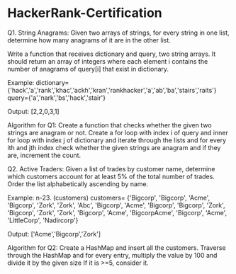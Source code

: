 # HackerRank-Certification

Q1. String Anagrams: 
Given two arrays of strings, for every string in one list,
determine how many anagrams of it are in the other list.

Write a function that receives dictionary and query, two string arrays.
It should return an array of integers where each element i contains 
the number of anagrams of query[i] that exist in dictionary.

Example: 
dictionary= {'hack','a','rank','khac','ackh','kran','rankhacker','a','ab','ba','stairs','raits'}
query={'a','nark','bs','hack','stair'}

Output: [2,2,0,3,1]

Algorithm for Q1:
Create a function that checks whether the given two strings are anagram or not.
Create a for loop with index i of query and inner for loop with index j of dictionary and
iterate through the lists and for every ith and jth index check whether the given strings are anagram
and if they are, increment the count. 

Q2. Active Traders: 
Given a list of trades by customer name, determine which customers account for at least
5% of the total number of trades. Order the list alphabetically ascending by name.

Example: n-23. (customers)
customers= {'Bigcorp', 'Bigcorp', 'Acme', 'Bigcorp', 'Zork', 'Zork', 'Abc', 'Bigcorp', 'Acme', 'Bigcorp', 'Bigcorp',
            'Zork', 'Bigcorp', 'Zork', 'Zork', 'Bigcorp', 'Acme', 'BigcorpAcme', 
            'Bigcorp', 'Acme', 'LittleCorp', 'Nadircorp'}

Output: ['Acme','Bigcorp','Zork']

Algorithm for Q2:
Create a HashMap and insert all the customers.
Traverse through the HashMap and for every entry,
multiply the value by 100 and divide it by the given size
If it is >=5, consider it.
